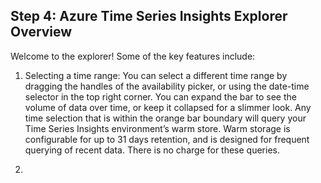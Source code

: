 ## Step 4: Azure Time Series Insights Explorer Overview

Welcome to the explorer! Some of the key features include:

1. Selecting a time range: You can select a different time range by dragging the handles of the availability picker, or using the date-time selector in the top right corner. You can expand the bar to see the volume of data over time, or keep it collapsed for a slimmer look. Any time selection that is within the orange bar boundary will query your Time Series Insights environment’s warm store. Warm storage is configurable for up to 31 days retention, and is designed for frequent querying of recent data. There is no charge for these queries.

2. 
